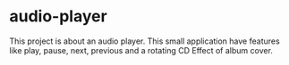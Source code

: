 # audio-player
This project is about an audio player. This small application have features like play, pause, next, previous and a rotating CD Effect of album cover. 
